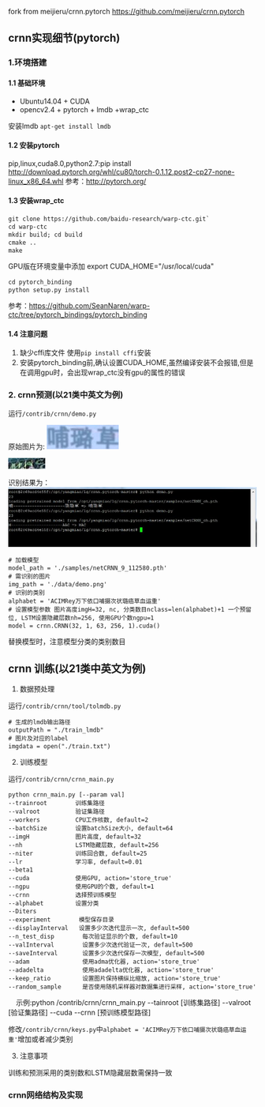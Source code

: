 fork from meijieru/crnn.pytorch https://github.com/meijieru/crnn.pytorch
## crnn实现细节(pytorch)
### 1.环境搭建
#### 1.1 基础环境
* Ubuntu14.04 + CUDA
* opencv2.4 + pytorch + lmdb +wrap_ctc

安装lmdb `apt-get install lmdb`
#### 1.2 安装pytorch
pip,linux,cuda8.0,python2.7:pip install http://download.pytorch.org/whl/cu80/torch-0.1.12.post2-cp27-none-linux_x86_64.whl
参考：http://pytorch.org/
#### 1.3 安装wrap_ctc
    git clone https://github.com/baidu-research/warp-ctc.git`
    cd warp-ctc
    mkdir build; cd build
    cmake ..
    make

GPU版在环境变量中添加
    export CUDA_HOME="/usr/local/cuda"

    cd pytorch_binding
    python setup.py install
    
参考：https://github.com/SeanNaren/warp-ctc/tree/pytorch_bindings/pytorch_binding
#### 1.4 注意问题
1. 缺少cffi库文件 使用`pip install cffi`安装
2. 安装pytorch_binding前,确认设置CUDA_HOME,虽然编译安装不会报错,但是在调用gpu时，会出现wrap_ctc没有gpu的属性的错误
### 2. crnn预测(以21类中英文为例)
运行`/contrib/crnn/demo.py`

原始图片为: ![](../../docs/yangmiao/CRNN/media/image33.jpg)

 ![](../../docs/yangmiao/CRNN/media/image34.jpg)


识别结果为： ![](../../docs/yangmiao/CRNN/media/image32.jpg)

    # 加载模型
    model_path = './samples/netCRNN_9_112580.pth'
    # 需识别的图片
    img_path = './data/demo.png'
    # 识别的类别
    alphabet = 'ACIMRey万下依口哺摄次状璐癌草血运重'
    # 设置模型参数 图片高度imgH=32, nc, 分类数目nclass=len(alphabet)+1 一个预留位, LSTM设置隐藏层数nh=256, 使用GPU个数ngpu=1
    model = crnn.CRNN(32, 1, 63, 256, 1).cuda()

替换模型时，注意模型分类的类别数目
## crnn 训练(以21类中英文为例)
1. 数据预处理

运行`/contrib/crnn/tool/tolmdb.py`

    # 生成的lmdb输出路径
    outputPath = "./train_lmdb"
    # 图片及对应的label
    imgdata = open("./train.txt")

2. 训练模型

运行`/contrib/crnn/crnn_main.py`

    python crnn_main.py [--param val]
    --trainroot        训练集路径
    --valroot          验证集路径
    --workers          CPU工作核数, default=2
    --batchSize        设置batchSize大小, default=64
    --imgH             图片高度, default=32
    --nh               LSTM隐藏层数, default=256
    --niter            训练回合数, default=25
    --lr               学习率, default=0.01
    --beta1             
    --cuda             使用GPU, action='store_true'
    --ngpu             使用GPU的个数, default=1
    --crnn             选择预训练模型
    --alphabet         设置分类
    --Diters            
    --experiment        模型保存目录
    --displayInterval   设置多少次迭代显示一次, default=500
    --n_test_disp        每次验证显示的个数, default=10
    --valInterval        设置多少次迭代验证一次, default=500
    --saveInterval       设置多少次迭代保存一次模型, default=500
    --adam               使用adma优化器, action='store_true'
    --adadelta           使用adadelta优化器, action='store_true'
    --keep_ratio         设置图片保持横纵比缩放, action='store_true'
    --random_sample      是否使用随机采样器对数据集进行采样, action='store_true'
    
示例:python /contrib/crnn/crnn_main.py --tainroot [训练集路径] --valroot [验证集路径] --cuda --crnn [预训练模型路径] 

修改`/contrib/crnn/keys.py`中`alphabet = 'ACIMRey万下依口哺摄次状璐癌草血运重'`增加或者减少类别

3. 注意事项

训练和预测采用的类别数和LSTM隐藏层数需保持一致

### crnn网络结构及实现


